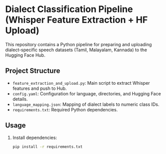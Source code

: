 # Dialect Classification Pipeline (Whisper Feature Extraction + HF Upload)

This repository contains a Python pipeline for preparing and uploading dialect-specific speech datasets (Tamil, Malayalam, Kannada) to the Hugging Face Hub.

##  Project Structure

- `feature_extraction_and_upload.py`: Main script to extract Whisper features and push to Hub.
- `config.yaml`: Configuration for language, directories, and Hugging Face details.
- `language_mapping.json`: Mapping of dialect labels to numeric class IDs.
- `requirements.txt`: Required Python dependencies.

##  Usage

1. Install dependencies:
   ```bash
   pip install -r requirements.txt
